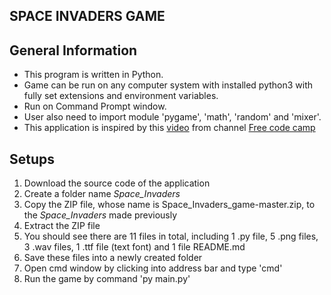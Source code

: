 ## SPACE INVADERS GAME

<h2>General Information</h2>
<ul>
<li>This program is written in Python.</li>
<li>Game can be run on any computer system with installed python3 with fully set extensions and environment variables.</li>
<li>Run on Command Prompt window.</li>
<li>User also need to import module 'pygame', 'math', 'random' and 'mixer'.</li>
<li>This application is inspired by this <a href = "https://www.youtube.com/watch?v=FfWpgLFMI7w&list=WL&index=3">video</a> from channel <a href = "https://www.youtube.com/c/Freecodecamp">Free code camp</a></li>
</ul>

<h2>Setups </h2>
<ol>
<li>Download the source code of the application</li>
<li>Create a folder name <em>Space_Invaders</em></li>
<li>Copy the ZIP file, whose name is Space_Invaders_game-master.zip, to the <em>Space_Invaders</em> made previously</li>
<li>Extract the ZIP file</li>
<li>You should see there are 11 files in total, including 1 .py file, 5 .png files, 3 .wav files, 1 .ttf file (text font) and 1 file README.md</li>
<li>Save these files into a newly created folder</li>
<li>Open cmd window by clicking into address bar and type 'cmd'</li>
<li>Run the game by command 'py main.py'</li>
</ol>